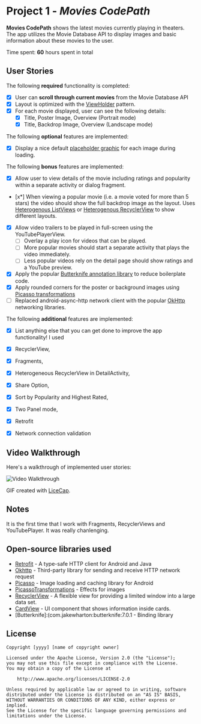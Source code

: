 # Project 1 - *Movies CodePath*

**Movies CodePath** shows the latest movies currently playing in theaters. The app utilizes the Movie Database API to display images and basic information about these movies to the user.

Time spent: **60** hours spent in total

## User Stories

The following **required** functionality is completed:

* [x] User can **scroll through current movies** from the Movie Database API
* [x] Layout is optimized with the [ViewHolder](http://guides.codepath.com/android/Using-an-ArrayAdapter-with-ListView#improving-performance-with-the-viewholder-pattern) pattern.
* [x] For each movie displayed, user can see the following details:
  * [x] Title, Poster Image, Overview (Portrait mode)
  * [x] Title, Backdrop Image, Overview (Landscape mode)

The following **optional** features are implemented:

* [x] Display a nice default [placeholder graphic](http://guides.codepath.com/android/Displaying-Images-with-the-Picasso-Library#configuring-picasso) for each image during loading.

The following **bonus** features are implemented:

* [x] Allow user to view details of the movie including ratings and popularity within a separate activity or dialog fragment.
* [x*] When viewing a popular movie (i.e. a movie voted for more than 5 stars) the video should show the full backdrop image as the layout.  Uses [Heterogenous ListViews](http://guides.codepath.com/android/Implementing-a-Heterogenous-ListView) or [Heterogenous RecyclerView](http://guides.codepath.com/android/Heterogenous-Layouts-inside-RecyclerView) to show different layouts.
* [x] Allow video trailers to be played in full-screen using the YouTubePlayerView.
    * [ ] Overlay a play icon for videos that can be played.
    * [ ] More popular movies should start a separate activity that plays the video immediately.
    * [ ] Less popular videos rely on the detail page should show ratings and a YouTube preview.
* [x] Apply the popular [Butterknife annotation library](http://guides.codepath.com/android/Reducing-View-Boilerplate-with-Butterknife) to reduce boilerplate code.
* [x] Apply rounded corners for the poster or background images using [Picasso transformations](https://guides.codepath.com/android/Displaying-Images-with-the-Picasso-Library#other-transformations)
* [ ] Replaced android-async-http network client with the popular [OkHttp](http://guides.codepath.com/android/Using-OkHttp) networking libraries.

The following **additional** features are implemented:

* [x] List anything else that you can get done to improve the app functionality!
I used 

* [x] RecyclerView, 
* [x] Fragments, 
* [x] Heterogeneous RecyclerView in DetailActivity, 
* [x] Share Option, 
* [x] Sort by Popularity and Highest Rated,
* [x] Two Panel mode,
* [x] Retrofit
* [x] Network connection validation




## Video Walkthrough

Here's a walkthrough of implemented user stories:

<img src='https://i.imgur.com/8r5t3dh.gif' title='Video Walkthrough' width='' alt='Video Walkthrough' />

GIF created with [LiceCap](http://www.cockos.com/licecap/).

## Notes
It is the first time that I work with Fragments, RecyclerViews and YouTubePlayer. It was really chanlenging.

## Open-source libraries used

- [Retrofit](com.squareup.retrofit:retrofit:1.9.0) - A type-safe HTTP client for Android and Java
- [Okhttp](com.squareup.okhttp.:okhttp:2.4.0) - Third-party library for sending and receive HTTP network request
- [Picasso](com.squareup.picasso:picasso:2.5.2) - Image loading and caching library for Android
- [PicassoTransformations](jp.wasabeef:picasso-transformations:2.1.0) - Effects for images
- [RecyclerView](com.android.support:recyclerview-v7:26.+) - A flexible view for providing a limited window into a large data set.
- [CardView](com.android.support:cardview-v7:26.+) - UI component that shows information inside cards.
- [Butterknife]:(com.jakewharton:butterknife:7.0.1 - Binding library





## License

    Copyright [yyyy] [name of copyright owner]

    Licensed under the Apache License, Version 2.0 (the "License");
    you may not use this file except in compliance with the License.
    You may obtain a copy of the License at

        http://www.apache.org/licenses/LICENSE-2.0

    Unless required by applicable law or agreed to in writing, software
    distributed under the License is distributed on an "AS IS" BASIS,
    WITHOUT WARRANTIES OR CONDITIONS OF ANY KIND, either express or implied.
    See the License for the specific language governing permissions and
    limitations under the License.
